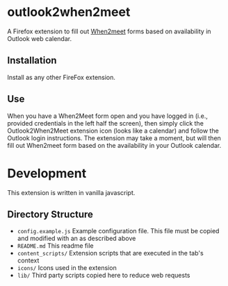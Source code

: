 # outlook2when2meet
A Firefox extension to fill out [When2meet](https://www.when2meet.com) forms based on availability in Outlook web calendar.

## Installation

Install as any other FireFox extension. 

## Use

When you have a When2Meet form open and you have logged in (i.e., provided credentials in the left half the screen), then simply click the Outlook2When2Meet extension icon (looks like a calendar) and follow the Outlook login instructions. The extension may take a moment, but will then fill out When2meet form based on the availability in your Outlook calendar. 

# Development

This extension is written in vanilla javascript. 

## Directory Structure

* `config.example.js` Example configuration file. This file must be copied and modified with an as described above
* `README.md` This readme file
* `content_scripts/` Extension scripts that are executed in the tab's context
* `icons/` Icons used in the extension
* `lib/` Third party scripts copied here to reduce web requests

